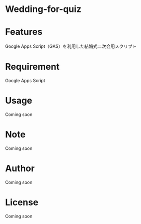 # Wedding-for-quiz

# Features
 
Google Apps Script（GAS）を利用した結婚式二次会用スクリプト
 
# Requirement

Google Apps Script
 
# Usage

Coming soon
 
# Note
 
Coming soon
 
# Author
 
 Coming soon
 
# License
Coming soon